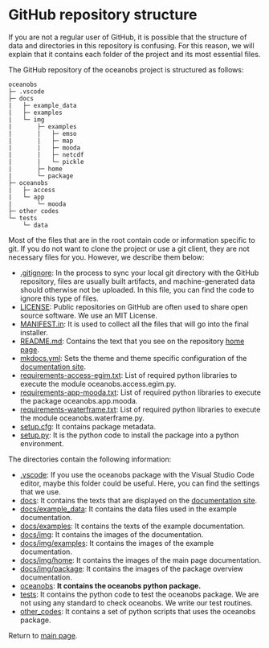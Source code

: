# GitHub repository structure

If you are not a regular user of GitHub, it is possible that the structure of data and directories in this repository is confusing. For this reason, we will explain that it contains each folder of the project and its most essential files.

The GitHub repository of the oceanobs project is structured as follows:

    oceanobs
    ├─ .vscode
    ├─ docs
    |   ├─ example_data
    |   ├─ examples
    |   └─ img
    |       ├─ examples
    |       |   ├─ emso
    |       |   ├─ map
    |       |   ├─ mooda
    |       |   ├─ netcdf
    |       |   └─ pickle
    |       ├─ home
    |       └─ package
    ├─ oceanobs
    |   ├─ access
    |   └─ app
    |       └─ mooda
    ├─ other codes
    └─ tests
        └─ data

Most of the files that are in the root contain code or information specific to git. If you do not want to clone the project or use a git client, they are not necessary files for you. However, we describe them below:

* [.gitignore](.gitignore): In the process to sync your local git directory with the GitHub repository, files are usually built artifacts, and machine-generated data should otherwise not be uploaded. In this file, you can find the code to ignore this type of files.
* [LICENSE](LICENSE): Public repositories on GitHub are often used to share open source software. We use an MIT License.
* [MANIFEST.in](MANIFEST.in): It is used to collect all the files that will go into the final installer.
* [README.md](README.md): Contains the text that you see on the repository [home page](https://github.com/rbardaji/oceanobs).
* [mkdocs.yml](mkdocs.yml): Sets the theme and theme specific configuration of the [documentation site](https://oceanobs.readthedocs.io/).
* [requirements-access-egim.txt](requirements-access-egim.txt): List of required python libraries to execute the module oceanobs.access.egim.py.
* [requirements-app-mooda.txt](requirements-app-mooda.txt): List of required python libraries to execute the package oceanobs.app.mooda.
* [requirements-waterframe.txt](requirements-waterframe.txt): List of required python libraries to execute the module oceanobs.waterframe.py.
* [setup.cfg](setup.cfg): It contains package metadata.
* [setup.py](setup.py): It is the python code to install the package into a python environment.

The directories contain the following information:

* [.vscode](../.vscode): If you use the oceanobs package with the Visual Studio Code editor, maybe this folder could be useful. Here, you can find the settings that we use.
* [docs](../docs): It contains the texts that are displayed on the [documentation site](https://oceanobs.readthedocs.io/).
* [docs/example_data](../docs/example_data): It contains the data files used in the example documentation.
* [docs/examples](../docs/examples): It contains the texts of the example documentation.
* [docs/img](../docs/img): It contains the images of the documentation.
* [docs/img/examples](../docs/img/examples): It contains the images of the example documentation.
* [docs/img/home](../docs/img/home): It contains the images of the main page documentation.
* [docs/img/package](../docs/img/package): It contains the images of the package overview documentation.
* [oceanobs](../oceanobs): **It contains the oceanobs python package.**
* [tests](../tests): It contains the python code to test the oceanobs package. We are not using any standard to check oceanobs. We write our test routines.
* [other_codes](../other_codes): It contains a set of python scripts that uses the oceanobs package.

Return to [main page](../).
